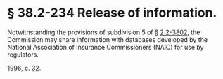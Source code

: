# § 38.2-234 Release of information.

<p>Notwithstanding the provisions of subdivision 5 of § <a href='http://law.lis.virginia.gov/vacode/2.2-3802/'>2.2-3802</a>, the Commission may share information with databases developed by the National Association of Insurance Commissioners (NAIC) for use by regulators.</p><p>1996, c. <a href='http://lis.virginia.gov/cgi-bin/legp604.exe?961+ful+CHAP0032'>32</a>.</p>